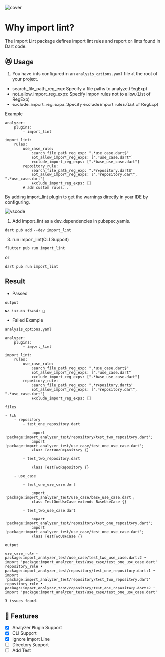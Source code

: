 ![cover](https://raw.githubusercontent.com/kawa1214/import-lint/main/resources/cover.png)

# Why import lint?

The Import Lint package defines import lint rules and report on lints found in Dart code.

## 😻 Usage

1. You have lints configured in an `analysis_options.yaml` file at the root of your project.

- search_file_path_reg_exp: Specify a file paths to analyze.(RegExp)
- not_allow_import_reg_exps: Specify import rules not to allow.(List of RegExp)
- exclude_import_reg_exps: Specify exclude import rules.(List of RegExp)

Example

```
analyzer:
    plugins:
        - import_lint

import_lint:
    rules:
        use_case_rule:
            search_file_path_reg_exp: ".*use_case.dart$"
            not_allow_import_reg_exps: [".*use_case.dart"]
            exclude_import_reg_exps: [".*base_use_case.dart"]
        repository_rule:
            search_file_path_reg_exp: ".*repository.dart$"
            not_allow_import_reg_exps: [".*repository.dart", ".*use_case.dart"]
            exclude_import_reg_exps: []
        # add custom rules...

```

By adding import_lint plugin to get the warnings directly in your IDE by configuring.

![vscode](https://raw.githubusercontent.com/kawa1214/import-lint/main/resources/vscode.png)

1. Add import_lint as a dev_dependencies in pubspec.yamls.

```
dart pub add --dev import_lint
```

3. run import_lint(CLI Support)

```
flutter pub run import_lint
```
or
```
dart pub run import_lint
```

## Result

- Passed

`output`
```
No issues found! 🎉
```

- Failed Example

`analysis_options.yaml`

```
analyzer:
    plugins:
        - import_lint

import_lint:
    rules:
        use_case_rule:
            search_file_path_reg_exp: ".*use_case.dart$"
            not_allow_import_reg_exps: [".*use_case.dart"]
            exclude_import_reg_exps: [".*base_use_case.dart"]
        repository_rule:
            search_file_path_reg_exp: ".*repository.dart$"
            not_allow_import_reg_exps: [".*repository.dart", ".*use_case.dart"]
            exclude_import_reg_exps: []

```

`files`

```
- lib
    - repository
        - test_one_repository.dart

            import 'package:import_analyzer_test/repository/test_two_repository.dart';
            import 'package:import_analyzer_test/use_case/test_one_use_case.dart';
            class TestOneRepository {}

        - test_two_repository.dart
        
            class TestTwoRepository {}
    
    - use_case

        - test_one_use_case.dart
        
            import 'package:import_analyzer_test/use_case/base_use_case.dart';
            class TestOneUseCase extends BaseUseCase {}
        
        - test_two_use_case.dart
        
            import 'package:import_analyzer_test/repository/test_one_repository.dart';
            import 'package:import_analyzer_test/use_case/test_one_use_case.dart';
            class TestTwoUseCase {}
```


`output`

```{dart}
use_case_rule • package:import_analyzer_test/use_case/test_two_use_case.dart:2 • import 'package:import_analyzer_test/use_case/test_one_use_case.dart'
repository_rule • package:import_analyzer_test/repository/test_one_repository.dart:1 • import 'package:import_analyzer_test/repository/test_two_repository.dart'
repository_rule • package:import_analyzer_test/repository/test_one_repository.dart:2 • import 'package:import_analyzer_test/use_case/test_one_use_case.dart'

3 issues found.
```

## 🧤 Features

- [x] Analyzer Plugin Support
- [x] CLI Support
- [x] Ignore Import Line
- [ ] Directory Support
- [ ] Add Test